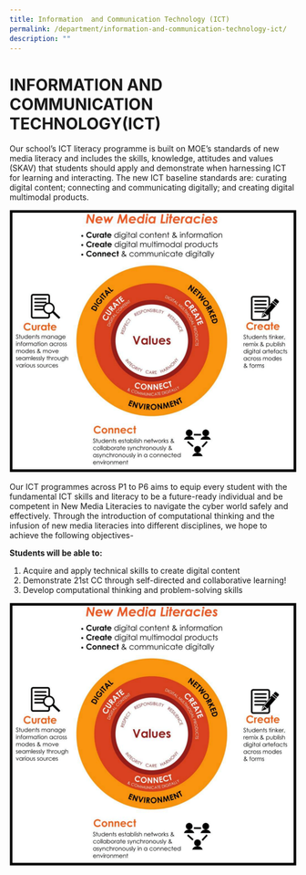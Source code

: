 ```yaml
---
title: Information  and Communication Technology (ICT)
permalink: /department/information-and-communication-technology-ict/
description: ""
---
```

# INFORMATION AND COMMUNICATION TECHNOLOGY(ICT)


Our school’s ICT literacy programme is built on MOE’s standards of new media literacy and includes the skills, knowledge, attitudes and values (SKAV) that students should apply and demonstrate when harnessing ICT for learning and interacting. The new ICT baseline standards are: curating digital content; connecting and communicating digitally; and creating digital multimodal products. 



<img src="/images/ict-framework.png">


Our ICT programmes across P1 to P6 aims to equip every student with the fundamental ICT skills and literacy to be a future-ready individual and be competent in New Media Literacies to navigate the cyber world safely and effectively. Through the introduction of computational thinking and the infusion of new media literacies into different disciplines, we hope to achieve the following objectives- 


 <strong>Students will be able to:</strong>

1. Acquire and apply technical skills to create digital content
2. Demonstrate 21st CC through self-directed and collaborative learning!
3. Develop computational thinking and problem-solving skills

<img src="/images/ict-framework.png">